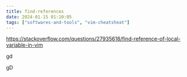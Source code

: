 ```yaml
---
title: find-references
date: 2024-01-15 01:10:05
tags: ["softwares-and-tools", "vim-cheatsheat"]
---
```

https://stackoverflow.com/questions/27935618/find-reference-of-local-variable-in-vim

gd

gD

